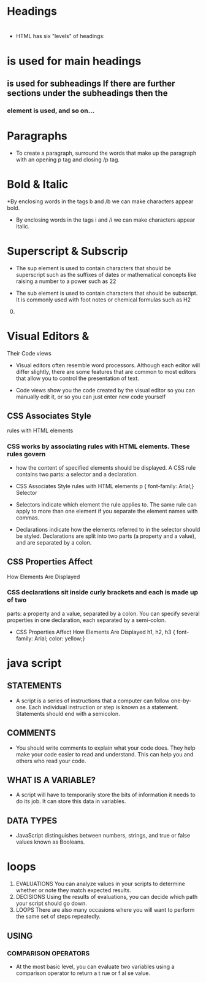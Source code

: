 # Headings
## <h1>
## <h2>
## <h3>
## <h4>
## <h5>
## <h6>

* HTML has six "levels" of
headings:
<h1> is used for main headings
<h2> is used for subheadings
If there are further sections
under the subheadings then the
<h3> element is used, and so
on...

# Paragraphs


* To create a paragraph, surround
the words that make up the
paragraph with an opening p
tag and closing /p tag.

# Bold & Italic

*By enclosing words in the tags
b and /b we can make
characters appear bold.


* By enclosing words in the tags
i and /i we can make
characters appear italic.

# Superscript & Subscrip

* The sup element is used
to contain characters that
should be superscript such
as the suffixes of dates or
mathematical concepts like
raising a number to a power such
as 22

* The sub element is used to
contain characters that should
be subscript. It is commonly
used with foot notes or chemical
formulas such as H2
0.

# Visual Editors &
Their Code views

* Visual editors often resemble
word processors. Although
each editor will differ slightly,
there are some features that
are common to most editors
that allow you to control the
presentation of text.

* Code views show you the code
created by the visual editor so
you can manually edit it, or so
you can just enter new code
yourself

## CSS Associates Style
rules with HTML
elements
### CSS works by associating rules with HTML elements. These rules govern
* how the content of specified elements should be displayed. A CSS rule
contains two parts: a selector and a declaration.

 
* CSS Associates Style
rules with HTML
elements
p {
 font-family: Arial;}
Selector
* Selectors indicate which
element the rule applies to.
The same rule can apply to
more than one element if you
separate the element names
with commas.
* Declarations indicate how
the elements referred to in
the selector should be styled.
Declarations are split into two
parts (a property and a value),
and are separated by a colon.

## CSS Properties Affect
How Elements Are
Displayed
### CSS declarations sit inside curly brackets and each is made up of two
parts: a property and a value, separated by a colon. You can specify
several properties in one declaration, each separated by a semi-colon.


* CSS Properties Affect
How Elements Are
Displayed
h1, h2, h3 {
 font-family: Arial;
 color: yellow;}

 # java script
 ## STATEMENTS
 * A script is a series of instructions that a computer can follow one-by-one.
Each individual instruction or step is known as a statement.
Statements should end with a semicolon. 

## COMMENTS 
* You should write comments to explain what your code does.
They help make your code easier to read and understand.
This can help you and others who read your code. 

## WHAT IS A VARIABLE? 
* A script will have to temporarily
store the bits of information it
needs to do its job. It can store this
data in variables. 

## DATA TYPES 
* JavaScript distinguishes between numbers,
strings, and true or false values known as
Booleans. 

# loops
1. EVALUATIONS
You can analyze values in
your scripts to determine
whether or note they
match expected results. 
2. DECISIONS
Using the results of
evaluations, you can
decide which path your
script should go down.
3. LOOPS
There are also many
occasions where you will
want to perform the same
set of steps repeatedly. 

## USING
### COMPARISON OPERATORS 

* At the most basic level, you can
evaluate two variables using a
comparison operator to return a
t rue or f al se value.

